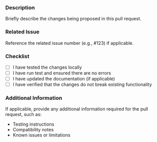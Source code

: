 
### Description

Briefly describe the changes being proposed in this pull request.

### Related Issue

Reference the related issue number (e.g., #123) if applicable.

### Checklist

* [ ] I have tested the changes locally
* [ ] I have run test and ensured there are no errors
* [ ] I have updated the documentation (if applicable)
* [ ] I have verified that the changes do not break existing functionality

 ### Additional Information

If applicable, provide any additional information required for the pull request, such as:
* Testing instructions
* Compatibility notes
* Known issues or limitations
